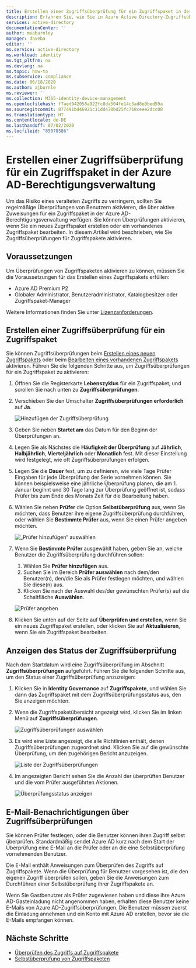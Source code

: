 ```yaml
---
title: Erstellen einer Zugriffsüberprüfung für ein Zugriffspaket in der Azure AD-Berechtigungsverwaltung
description: Erfahren Sie, wie Sie in Azure Active Directory-Zugriffsüberprüfungen (Vorschauversion) eine Zugriffsüberprüfungsrichtlinie für Zugriffspakete in der Berechtigungsverwaltung erstellen.
services: active-directory
documentationCenter: ''
author: msaburnley
manager: daveba
editor: ''
ms.service: active-directory
ms.workload: identity
ms.tgt_pltfrm: na
ms.devlang: na
ms.topic: how-to
ms.subservice: compliance
ms.date: 06/18/2020
ms.author: ajburnle
ms.reviewer: ''
ms.collection: M365-identity-device-management
ms.openlocfilehash: f7aed942058a922fc8da504fe14c5ad8e0bed59a
ms.sourcegitcommit: 877491bd46921c11dd478bd25fc718ceee2dcc08
ms.translationtype: HT
ms.contentlocale: de-DE
ms.lasthandoff: 07/02/2020
ms.locfileid: "85078586"
---
```

# <a name="create-an-access-review-of-an-access-package-in-azure-ad-entitlement-management"></a>Erstellen einer Zugriffsüberprüfung für ein Zugriffspaket in der Azure AD-Berechtigungsverwaltung

Um das Risiko eines veralteten Zugriffs zu verringern, sollten Sie regelmäßige Überprüfungen von Benutzern aktivieren, die über aktive Zuweisungen für ein Zugriffspaket in der Azure AD-Berechtigungsverwaltung verfügen. Sie können Überprüfungen aktivieren, wenn Sie ein neues Zugriffspaket erstellen oder ein vorhandenes Zugriffspaket bearbeiten. In diesem Artikel wird beschrieben, wie Sie Zugriffsüberprüfungen für Zugriffspakete aktivieren.

## <a name="prerequisites"></a>Voraussetzungen

Um Überprüfungen von Zugriffspaketen aktivieren zu können, müssen Sie die Voraussetzungen für das Erstellen eines Zugriffspakets erfüllen:
- Azure AD Premium P2
- Globaler Administrator, Benutzeradministrator, Katalogbesitzer oder Zugriffspaket-Manager

Weitere Informationen finden Sie unter [Lizenzanforderungen](entitlement-management-overview.md#license-requirements).


## <a name="create-an-access-review-of-an-access-package"></a>Erstellen einer Zugriffsüberprüfung für ein Zugriffspaket

Sie können Zugriffsüberprüfungen beim [Erstellen eines neuen Zugriffspakets](entitlement-management-access-package-create.md) oder beim [Bearbeiten eines vorhandenen Zugriffspakets](entitlement-management-access-package-lifecycle-policy.md) aktivieren. Führen Sie die folgenden Schritte aus, um Zugriffsüberprüfungen für ein Zugriffspaket zu aktivieren:

1. Öffnen Sie die Registerkarte **Lebenszyklus** für ein Zugriffspaket, und scrollen Sie nach unten zu **Zugriffsüberprüfungen**.

1. Verschieben Sie den Umschalter **Zugriffsüberprüfungen erforderlich** auf **Ja**.

    ![Hinzufügen der Zugriffsüberprüfung](./media/entitlement-management-access-reviews/access-reviews-pane.png)

1. Geben Sie neben **Startet am** das Datum für den Beginn der Überprüfungen an.

1. Legen Sie als Nächstes die **Häufigkeit der Überprüfung** auf **Jährlich**, **Halbjährlich**, **Vierteljährlich** oder **Monatlich** fest.
Mit dieser Einstellung wird festgelegt, wie oft Zugriffsüberprüfungen erfolgen.

1. Legen Sie die **Dauer** fest, um zu definieren, wie viele Tage Prüfer Eingaben für jede Überprüfung der Serie vornehmen können. Sie können beispielsweise eine jährliche Überprüfung planen, die am 1. Januar beginnt und 30 Tage lang zur Überprüfung geöffnet ist, sodass Prüfer bis zum Ende des Monats Zeit für die Bearbeitung haben.

1. Wählen Sie neben **Prüfer** die Option **Selbstüberprüfung** aus, wenn Sie möchten, dass Benutzer ihre eigene Zugriffsüberprüfung durchführen, oder wählen Sie **Bestimmte Prüfer** aus, wenn Sie einen Prüfer angeben möchten.

    ![„Prüfer hinzufügen“ auswählen](./media/entitlement-management-access-reviews/access-reviews-add-reviewer.png)

1. Wenn Sie **Bestimmte Prüfer** ausgewählt haben, geben Sie an, welche Benutzer die Zugriffsüberprüfung durchführen sollen:
    1. Wählen Sie **Prüfer hinzufügen** aus.
    1. Suchen Sie im Bereich **Prüfer auswählen** nach dem/den Benutzer(n), den/die Sie als Prüfer festlegen möchten, und wählen Sie diese(n) aus.
    1. Klicken Sie nach der Auswahl des/der gewünschten Prüfer(s) auf die Schaltfläche **Auswählen**.

    ![Prüfer angeben](./media/entitlement-management-access-reviews/access-reviews-select-reviewer.png)

1. Klicken Sie unten auf der Seite auf **Überprüfen und erstellen**, wenn Sie ein neues Zugriffspaket erstellen, oder klicken Sie auf **Aktualisieren**, wenn Sie ein Zugriffspaket bearbeiten.

## <a name="view-the-status-of-the-access-review"></a>Anzeigen des Status der Zugriffsüberprüfung

Nach dem Startdatum wird eine Zugriffsüberprüfung im Abschnitt **Zugriffsüberprüfungen** aufgeführt. Führen Sie die folgenden Schritte aus, um den Status einer Zugriffsüberprüfung anzuzeigen:

1. Klicken Sie in **Identity Governance** auf **Zugriffspakete**, und wählen Sie dann das Zugriffspaket mit dem Zugriffsüberprüfungsstatus aus, den Sie anzeigen möchten.   

1. Wenn die Zugriffspaketübersicht angezeigt wird, klicken Sie im linken Menü auf **Zugriffsüberprüfungen**.
    
    ![Zugriffsüberprüfungen auswählen](./media/entitlement-management-access-reviews/access-review-status-access-package-overview.png)

1. Es wird eine Liste angezeigt, die alle Richtlinien enthält, denen Zugriffsüberprüfungen zugeordnet sind. Klicken Sie auf die gewünschte Überprüfung, um den zugehörigen Bericht anzuzeigen.

    ![Liste der Zugriffsüberprüfungen](./media/entitlement-management-access-reviews/access-review-status-select-access-reviews.png)
   
1. Im angezeigten Bericht sehen Sie die Anzahl der überprüften Benutzer und die vom Prüfer ausgeführten Aktionen.

    ![Überprüfungsstatus anzeigen](./media/entitlement-management-access-reviews/access-review-status.png)
 

## <a name="access-reviews-email-notifications"></a>E-Mail-Benachrichtigungen über Zugriffsüberprüfungen
Sie können Prüfer festlegen, oder die Benutzer können ihren Zugriff selbst überprüfen. Standardmäßig sendet Azure AD kurz nach dem Start der Überprüfung eine E-Mail an die Prüfer oder an die eine Selbstüberprüfung vornehmenden Benutzer.

Die E-Mail enthält Anweisungen zum Überprüfen des Zugriffs auf Zugriffspakete. Wenn die Überprüfung für Benutzer vorgesehen ist, die den eigenen Zugriff überprüfen sollen, geben Sie die Anweisungen zum Durchführen einer Selbstüberprüfung ihrer Zugriffspakete an.
  
Wenn Sie Gastbenutzer als Prüfer zugewiesen haben und diese ihre Azure AD-Gasteinladung nicht angenommen haben, erhalten diese Benutzer keine E-Mails von Azure AD-Zugriffsüberprüfungen. Die Benutzer müssen zuerst die Einladung annehmen und ein Konto mit Azure AD erstellen, bevor sie die E-Mails empfangen können. 

## <a name="next-steps"></a>Nächste Schritte

- [Überprüfen des Zugriffs auf Zugriffspakete](entitlement-management-access-reviews-review-access.md)
- [Selbstüberprüfung von Zugriffspaketen](entitlement-management-access-reviews-self-review.md)
